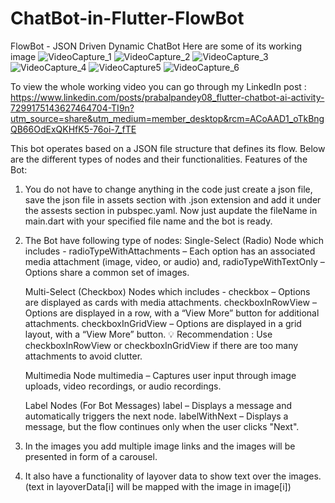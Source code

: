 # ChatBot-in-Flutter-FlowBot
FlowBot - JSON Driven Dynamic ChatBot
Here are some of its working image
![VideoCapture_1](https://github.com/user-attachments/assets/49aa0cb0-5051-4cf8-9771-fe51cf90ec2d)
![VideoCapture_2](https://github.com/user-attachments/assets/f17457f1-3a28-4998-9854-c92693528ef7)
![VideoCapture_3](https://github.com/user-attachments/assets/10f06530-d265-4c27-9d7f-632bc9fceb01)
![VideoCapture_4](https://github.com/user-attachments/assets/f865e0a7-6f22-408b-ba19-a7e6eb092bec)
![VideoCapture5](https://github.com/user-attachments/assets/0c21ef02-c6fc-48a9-a7ad-1c25993aeeef)
![VideoCapture_6](https://github.com/user-attachments/assets/19e5ab5d-8fce-4ca8-afae-921112f6e2b8)

To view the whole working video you can go through my LinkedIn post :
https://www.linkedin.com/posts/prabalpandey08_flutter-chatbot-ai-activity-7299175143627464704-TI9n?utm_source=share&utm_medium=member_desktop&rcm=ACoAAD1_oTkBngQB66OdExQKHfK5-76oi-7_fTE

This bot operates based on a JSON file structure that defines its flow. Below are the different types of nodes and their functionalities.
Features of the Bot:
1. You do not have to change anything in the code just create a json file, save the json file in assets section with .json extension and add it under the assests section in pubspec.yaml. Now just aupdate the fileName in main.dart with your specified file name and the bot is ready.
2. The Bot have following type of nodes:
   Single-Select (Radio) Node which includes -
         radioTypeWithAttachments – Each option has an associated media attachment (image, video, or audio) and,
         radioTypeWithTextOnly – Options share a common set of images.
   
   Multi-Select (Checkbox) Nodes which includes -
         checkbox – Options are displayed as cards with media attachments.
         checkboxInRowView – Options are displayed in a row, with a “View More” button for additional attachments.
         checkboxInGridView – Options are displayed in a grid layout, with a “View More” button.
     💡 Recommendation : Use checkboxInRowView or checkboxInGridView if there are too many attachments to avoid clutter.

   Multimedia Node
         multimedia – Captures user input through image uploads, video recordings, or audio recordings.

   Label Nodes (For Bot Messages)
         label – Displays a message and automatically triggers the next node.
         labelWithNext – Displays a message, but the flow continues only when the user clicks "Next".
3. In the images you add multiple image links and the images will be presented in form of a carousel.
4. It also have a functionality of layover data to show text over the images. (text in layoverData[i] will be mapped with the image in image[i])
